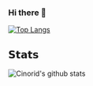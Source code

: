 ### Hi there 👋
[![Top Langs](https://github-readme-stats.vercel.app/api/top-langs/?username=cinorid&layout=compact)](https://github.com/cinorid)

## 𝗦𝘁𝗮𝘁𝘀
![Cinorid's github stats](https://github-readme-stats.vercel.app/api?username=cinorid&show_icons=true&theme=dracula)

<!--
**Cinorid/Cinorid** is a ✨ _special_ ✨ repository because its `README.md` (this file) appears on your GitHub profile.

Here are some ideas to get you started:

- 🔭 I’m currently working on ...
- 🌱 I’m currently learning ...
- 👯 I’m looking to collaborate on ...
- 🤔 I’m looking for help with ...
- 💬 Ask me about ...
- 📫 How to reach me: ...
- 😄 Pronouns: ...
- ⚡ Fun fact: ...
-->
